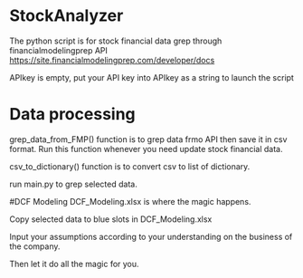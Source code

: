 # StockAnalyzer

The python script is for stock financial data grep through financialmodelingprep API 
https://site.financialmodelingprep.com/developer/docs

APIkey is empty, put your API key into APIkey as a string to launch the script

# Data processing
grep_data_from_FMP() function is to grep data frmo API then save it in csv format.
Run this function whenever you need update stock financial data.

csv_to_dictionary() function is to convert csv to list of dictionary.

run main.py to grep selected data.

#DCF Modeling
DCF_Modeling.xlsx is where the magic happens.

Copy selected data to blue slots in DCF_Modeling.xlsx

Input your assumptions according to your understanding on the business of the company.

Then let it do all the magic for you.
